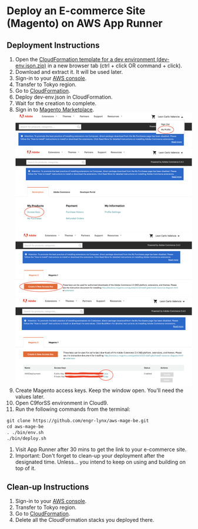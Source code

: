 # Deploy an E-commerce Site (Magento) on AWS App Runner

## Deployment Instructions

1. Open the [CloudFormation template for a dev environment (dev-env.json.zip)](/dev-env.json.zip) in a new browser tab (ctrl + click OR command + click).
1. Download and extract it. It will be used later.
1. Sign-in to your [AWS console](https://console.aws.amazon.com/).
1. Transfer to Tokyo region.
1. Go to [CloudFormation](https://ap-northeast-1.console.aws.amazon.com/cloudformation/home?region=ap-northeast-1).
1. Deploy dev-env.json in CloudFormation.
1. Wait for the creation to complete.
1. Sign in to [Magento Marketplace](https://account.magento.com/applications/customer/login/).
![Magento Marketplace Screen 1](/mp1.png "Magento Marketplace Screen 1")
![Magento Marketplace Screen 2](/mp2.png "Magento Marketplace Screen 2")
![Magento Marketplace Screen 3](/mp3.png "Magento Marketplace Screen 3")
![Magento Marketplace Screen 4](/mp4.png "Magento Marketplace Screen 4")
1. Create Magento access keys. Keep the window open. You'll need the values later.
1. Open C9forSS environment in Cloud9.
1. Run the following commands from the terminal:
```
git clone https://github.com/engr-lynx/aws-mage-be.git
cd aws-mage-be
. ./bin/env.sh
./bin/deploy.sh
```
1. Visit App Runner after 30 mins to get the link to your e-commerce site.
1. Important: Don't forget to clean-up your deployment after the designated time. Unless... you intend to keep on using and building on top of it.

## Clean-up Instructions

1. Sign-in to your [AWS console](https://console.aws.amazon.com/).
1. Transfer to Tokyo region.
1. Go to [CloudFormation](https://ap-northeast-1.console.aws.amazon.com/cloudformation/home?region=ap-northeast-1).
1. Delete all the CloudFormation stacks you deployed there.
